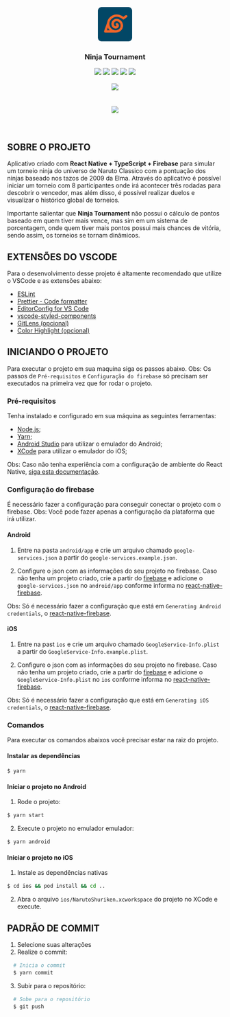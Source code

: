 <section align="center">
  <img src="./assets/icon.png" width="80" height="80" />

  <h3 align="center">Ninja Tournament</h3>
  
  <div align="center">
    <img src="https://img.shields.io/badge/React_Native-20232A?style=for-the-badge&logo=react&logoColor=61DAFB" />
    <img src="https://img.shields.io/badge/TypeScript-007ACC?style=for-the-badge&logo=typescript&logoColor=white" />
    <img src="https://img.shields.io/badge/firebase-%23039BE5.svg?style=for-the-badge&logo=firebase&logoColor=white" />
    <img src="https://img.shields.io/badge/Android-3DDC84?style=for-the-badge&logo=android&logoColor=white" />
    <img src="https://img.shields.io/badge/iOS-000000?style=for-the-badge&logo=ios&logoColor=white" />
  </div>
  
  <br />
  
  <div align="center">
    <a href="https://play.google.com/store/apps/details?id=com.narutoshuriken">
      <img src="https://lh3.googleusercontent.com/cjsqrWQKJQp9RFO7-hJ9AfpKzbUb_Y84vXfjlP0iRHBvladwAfXih984olktDhPnFqyZ0nu9A5jvFwOEQPXzv7hr3ce3QVsLN8kQ2Ao=s0"   />
    </a>
  </div>
</section>

<br />
<br />

<div align="center">
  <img src="./assets/presentation.gif" height="500" />
</div>

<br />
<br />


## SOBRE O PROJETO

Aplicativo criado com **React Native + TypeScript + Firebase** para simular um torneio ninja do universo de Naruto Classico com a pontuação dos ninjas baseado nos tazos de 2009 da Elma. Através do aplicativo é possível iniciar um torneio com 8 participantes onde irá acontecer três rodadas para descobrir o vencedor, mas além disso, é possível realizar duelos e visualizar o histórico global de torneios.

Importante salientar que **Ninja Tournament** não possui o cálculo de pontos baseado em quem tiver mais vence, mas sim em um sistema de porcentagem, onde quem tiver mais pontos possui mais chances de vitória, sendo assim, os torneios se tornam dinâmicos.


## EXTENSÕES DO VSCODE

Para o desenvolvimento desse projeto é altamente recomendado que utilize o VSCode e as extensões abaixo:

- [ESLint](https://marketplace.visualstudio.com/items?itemName=dbaeumer.vscode-eslint)
- [Prettier - Code formatter](https://marketplace.visualstudio.com/items?itemName=esbenp.prettier-vscode)
- [EditorConfig for VS Code](https://marketplace.visualstudio.com/items?itemName=EditorConfig.EditorConfig)
- [vscode-styled-components](https://marketplace.visualstudio.com/items?itemName=jpoissonnier.vscode-styled-components)
- [GitLens (opcional)](https://marketplace.visualstudio.com/items?itemName=eamodio.gitlens)
- [Color Highlight (opcional)](https://marketplace.visualstudio.com/items?itemName=naumovs.color-highlight)


## INICIANDO O PROJETO

Para executar o projeto em sua maquina siga os passos abaixo. 
Obs: Os passos de `Pré-requisitos` e `Configuração do firebase` só precisam ser executados na primeira vez que for rodar o projeto.

### Pré-requisitos

Tenha instalado e configurado em sua máquina as seguintes ferramentas: 

- [Node.js](https://nodejs.org/en/);
- [Yarn](https://yarnpkg.com/);
- [Android Studio](https://developer.android.com/studio) para utilizar o emulador do Android;
- [XCode](https://developer.apple.com/xcode/) para utilizar o emulador do iOS;
  
Obs: Caso não tenha experiência com a configuração de ambiente do React Native, [siga esta documentação](https://react-native.rocketseat.dev/).

### Configuração do firebase

É necessário fazer a configuração para conseguir conectar o projeto com o firebase.
Obs: Você pode fazer apenas a configuração da plataforma que irá utilizar.

#### Android

1. Entre na pasta `android/app` e crie um arquivo chamado `google-services.json` a partir do `google-services.example.json`.

2. Configure o json com as informações do seu projeto no firebase. 
Caso não tenha um projeto criado, crie a partir do [firebase](https://firebase.google.com/) e 
adicione o `google-services.json` no `android/app` 
conforme informa no [react-native-firebase](https://rnfirebase.io/#generating-android-credentials/).

Obs: Só é necessário fazer a configuração que está em `Generating Android credentials`, o [react-native-firebase](https://rnfirebase.io/).

#### iOS

1. Entre na past `ios` e crie um arquivo chamado `GoogleService-Info.plist` a partir do `GoogleService-Info.example.plist`.

2. Configure o json com as informações do seu projeto no firebase. 
Caso não tenha um projeto criado, crie a partir do [firebase](https://firebase.google.com/) e 
adicione o `GoogleService-Info.plist` no `ios` 
conforme informa no [react-native-firebase](https://rnfirebase.io/#generating-ios-credentials).

Obs: Só é necessário fazer a configuração que está em `Generating iOS credentials`, o [react-native-firebase](https://rnfirebase.io/).

### Comandos

Para executar os comandos abaixos você precisar estar na raiz do projeto.

#### Instalar as dependências
 ```sh
$ yarn
```

#### Iniciar o projeto no Android

1. Rode o projeto:
 ```sh
$ yarn start
```

2. Execute o projeto no emulador emulador:
 ```sh
$ yarn android
```

#### Iniciar o projeto no iOS

1. Instale as dependências nativas
 ```sh
$ cd ios && pod install && cd ..
```

2. Abra o arquivo `ios/NarutoShuriken.xcworkspace` do projeto no XCode e execute.


## PADRÃO DE COMMIT

1. Selecione suas alterações
2. Realize o commit:

```bash
  # Inicia o commit
  $ yarn commit
```

3. Subir para o repositório:

```bash
  # Sobe para o repositório
  $ git push
```
